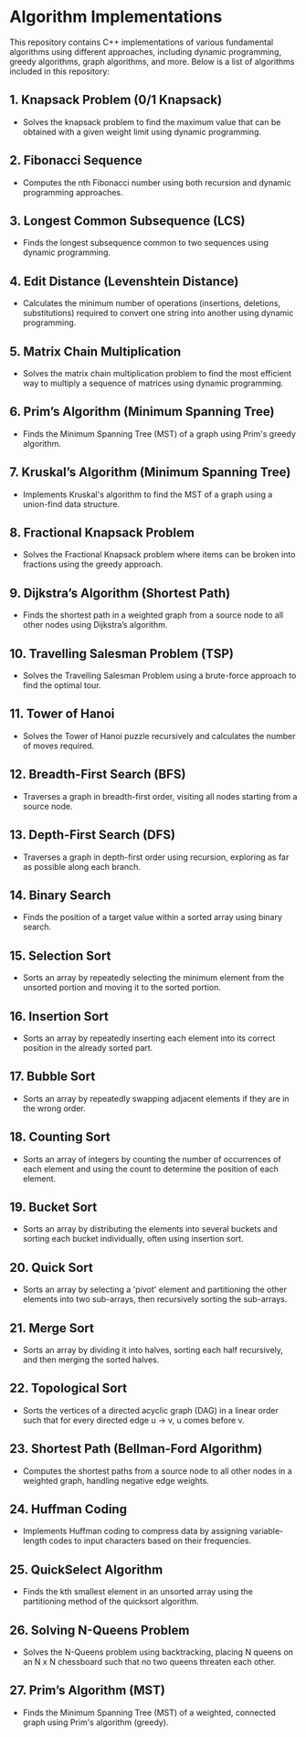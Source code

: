 # Algorithm Implementations

This repository contains C++ implementations of various fundamental algorithms using different approaches, including dynamic programming, greedy algorithms, graph algorithms, and more. Below is a list of algorithms included in this repository:

## 1. **Knapsack Problem (0/1 Knapsack)**  
   - Solves the knapsack problem to find the maximum value that can be obtained with a given weight limit using dynamic programming.

## 2. **Fibonacci Sequence**  
   - Computes the nth Fibonacci number using both recursion and dynamic programming approaches.

## 3. **Longest Common Subsequence (LCS)**  
   - Finds the longest subsequence common to two sequences using dynamic programming.

## 4. **Edit Distance (Levenshtein Distance)**  
   - Calculates the minimum number of operations (insertions, deletions, substitutions) required to convert one string into another using dynamic programming.

## 5. **Matrix Chain Multiplication**  
   - Solves the matrix chain multiplication problem to find the most efficient way to multiply a sequence of matrices using dynamic programming.

## 6. **Prim’s Algorithm (Minimum Spanning Tree)**  
   - Finds the Minimum Spanning Tree (MST) of a graph using Prim's greedy algorithm.

## 7. **Kruskal’s Algorithm (Minimum Spanning Tree)**  
   - Implements Kruskal's algorithm to find the MST of a graph using a union-find data structure.

## 8. **Fractional Knapsack Problem**  
   - Solves the Fractional Knapsack problem where items can be broken into fractions using the greedy approach.

## 9. **Dijkstra’s Algorithm (Shortest Path)**  
   - Finds the shortest path in a weighted graph from a source node to all other nodes using Dijkstra’s algorithm.

## 10. **Travelling Salesman Problem (TSP)**  
   - Solves the Travelling Salesman Problem using a brute-force approach to find the optimal tour.

## 11. **Tower of Hanoi**  
   - Solves the Tower of Hanoi puzzle recursively and calculates the number of moves required.

## 12. **Breadth-First Search (BFS)**  
   - Traverses a graph in breadth-first order, visiting all nodes starting from a source node.

## 13. **Depth-First Search (DFS)**  
   - Traverses a graph in depth-first order using recursion, exploring as far as possible along each branch.

## 14. **Binary Search**  
   - Finds the position of a target value within a sorted array using binary search.

## 15. **Selection Sort**  
   - Sorts an array by repeatedly selecting the minimum element from the unsorted portion and moving it to the sorted portion.

## 16. **Insertion Sort**  
   - Sorts an array by repeatedly inserting each element into its correct position in the already sorted part.

## 17. **Bubble Sort**  
   - Sorts an array by repeatedly swapping adjacent elements if they are in the wrong order.

## 18. **Counting Sort**  
   - Sorts an array of integers by counting the number of occurrences of each element and using the count to determine the position of each element.

## 19. **Bucket Sort**  
   - Sorts an array by distributing the elements into several buckets and sorting each bucket individually, often using insertion sort.

## 20. **Quick Sort**  
   - Sorts an array by selecting a 'pivot' element and partitioning the other elements into two sub-arrays, then recursively sorting the sub-arrays.

## 21. **Merge Sort**  
   - Sorts an array by dividing it into halves, sorting each half recursively, and then merging the sorted halves.

## 22. **Topological Sort**  
   - Sorts the vertices of a directed acyclic graph (DAG) in a linear order such that for every directed edge u -> v, u comes before v.

## 23. **Shortest Path (Bellman-Ford Algorithm)**  
   - Computes the shortest paths from a source node to all other nodes in a weighted graph, handling negative edge weights.

## 24. **Huffman Coding**  
   - Implements Huffman coding to compress data by assigning variable-length codes to input characters based on their frequencies.

## 25. **QuickSelect Algorithm**  
   - Finds the kth smallest element in an unsorted array using the partitioning method of the quicksort algorithm.

## 26. **Solving N-Queens Problem**  
   - Solves the N-Queens problem using backtracking, placing N queens on an N x N chessboard such that no two queens threaten each other.

## 27. **Prim’s Algorithm (MST)**  
   - Finds the Minimum Spanning Tree (MST) of a weighted, connected graph using Prim's algorithm (greedy).



